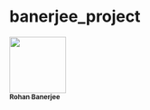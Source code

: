 # banerjee_project

<a 
href="https://github.com/rohanbanerjee">
   <img src="https://avatars.githubusercontent.com/u/25586344?v=4?s=100" width="100px;" alt=""/>
   <br /><sub><b>Rohan Banerjee</b></sub>
</a>
